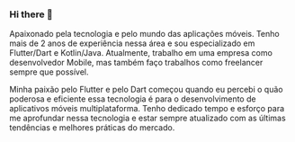 ### Hi there 👋

Apaixonado pela tecnologia e pelo mundo das aplicações móveis. Tenho mais de 2 anos de experiência nessa área e sou especializado em Flutter/Dart e Kotlin/Java. Atualmente, trabalho em uma empresa como desenvolvedor Mobile, mas também faço trabalhos como freelancer sempre que possível.

Minha paixão pelo Flutter e pelo Dart começou quando eu percebi o quão poderosa e eficiente essa tecnologia é para o desenvolvimento de aplicativos móveis multiplataforma. Tenho dedicado tempo e esforço para me aprofundar nessa tecnologia e estar sempre atualizado com as últimas tendências e melhores práticas do mercado.

